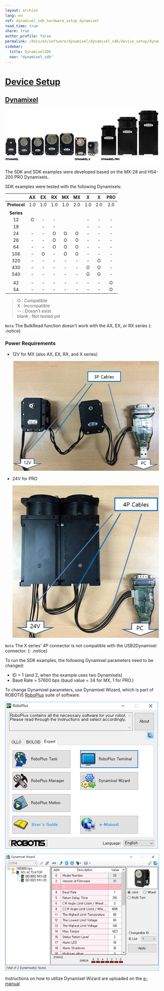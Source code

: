 ```yaml
---
layout: archive
lang: en
ref: dynamixel_sdk_hardware_setup_dynamixel
read_time: true
share: true
author_profile: false
permalink: /docs/en/software/dynamixel/dynamixel_sdk/device_setup/dynamixel/
sidebar:
  title: DynamixelSDK
  nav: "dynamixel_sdk"
---
```


<div style="counter-reset: h2 1"></div>
<div style="counter-reset: h1 1"></div>

# [Device Setup](#device-setup)

## <a name="dynamixel"></a>[Dynamixel](#dynamixel)

![](/assets/images/sw/sdk/dynamixel_sdk/device_setup/dynamixel_image.jpg)

The SDK and SDK examples were developed based on the MX-28 and H54-200 PRO Dynamixels. 

SDK examples were tested with the following Dynamixels: 

|              | AX  | EX  | RX  | MX  | MX  |  X  |  X  | PRO |
|:------------:|:---:|:---:|:---:|:---:|:---:|:---:|:---:|:---:|
| **Protocol** | 1.0 | 1.0 | 1.0 | 1.0 | 2.0 | 1.0 | 2.0 | 2.0 |
|              |     |     |     |     |     |     |     |     |
|  **Series**  |     |     |     |     |     |     |     |     |
|      12      |  O  |  -  |  -  |     |     |  -  |  -  |  -  |
|      18      |     |  -  |  -  |     |     |  -  |  -  |  -  |
|      24      |  -  |  -  |  O  |  O  |  O  |  -  |  -  |  -  |
|      28      |  -  |  -  |  O  |  O  |  O  |  -  |  -  |  -  |
|      64      |  -  |  -  |  O  |  O  |  O  |  -  |  -  |  -  |
|     106      |  -  |  O  |  -  |  O  |  O  |  -  |  -  |  -  |
|     320      |  -  |  -  |  -  |  -  |  -  |  -  |  O  |  -  |
|     430      |  -  |  -  |  -  |  -  |  -  |  O  |  O  |  -  |
|     540      |  -  |  -  |  -  |  -  |  -  |  O  |  O  |  -  |
|              |     |     |     |     |     |     |     |     |
|      42      |  -  |  -  |  -  |  -  |  -  |  -  |  -  |  O  |
|      54      |  -  |  -  |  -  |  -  |  -  |  -  |  -  |  O  |

> O : Compatible  
> X : Incompatible  
> -- : Doesn't exist  
> blank : Not tested yet

`Note` The BulkRead function doesn't work with the AX, EX, or RX series
{: .notice}

### Power Requirements

* 12V for MX (also AX, EX, RX, and X series)

  ![](/assets/images/sw/sdk/dynamixel_sdk/device_setup/dynamixel_setting/1.png)

* 24V for PRO 

  ![](/assets/images/sw/sdk/dynamixel_sdk/device_setup/dynamixel_setting/2.png)

`Note` The X series' 4P connector is not compatible with the USB2Dynamixel connector.
{: .notice}

To run the SDK examples, the following Dynamixel parameters need to be changed: 
* ID = 1 (and 2, when the example uses two Dynamixels) 
* Baud Rate = 57600 bps (baud value = 34 for MX, 1 for PRO.)

To change Dynamixel parameters, use Dynamixel Wizard, which is part of ROBOTIS [RoboPlus](http://www.robotis.us/roboplus2/) suite of software.

![](/assets/images/sw/sdk/dynamixel_sdk/device_setup/dynamixel_setting/3.png)

![](/assets/images/sw/sdk/dynamixel_sdk/device_setup/dynamixel_setting/4.png)

Instructions on how to utilize Dynamixel Wizard are uploaded on the [e-manual](http://emanual.robotis.com/docs/en/software/rplus2/manager/)
